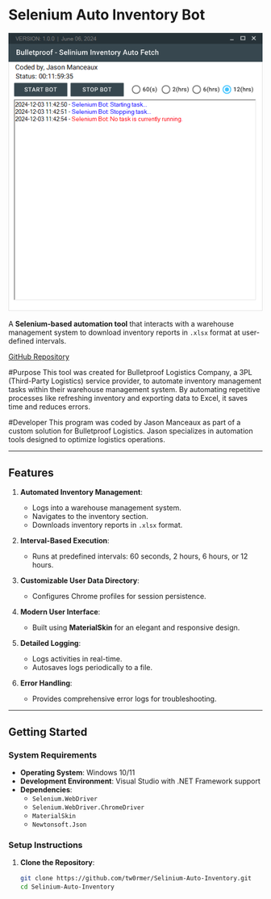 # **Selenium Auto Inventory Bot**

![Application Screenshot](app-screenshot.png)
 
A **Selenium-based automation tool** that interacts with a warehouse management system to download inventory reports in `.xlsx` format at user-defined intervals.

[GitHub Repository](https://github.com/tw0rmer/Selinium-Auto-Inventory.git)

#Purpose
This tool was created for Bulletproof Logistics Company, a 3PL (Third-Party Logistics) service provider, to automate inventory management tasks within their warehouse management system. By automating repetitive processes like refreshing inventory and exporting data to Excel, it saves time and reduces errors.

#Developer
This program was coded by Jason Manceaux as part of a custom solution for Bulletproof Logistics. Jason specializes in automation tools designed to optimize logistics operations.



---

## **Features**

1. **Automated Inventory Management**:
   - Logs into a warehouse management system.
   - Navigates to the inventory section.
   - Downloads inventory reports in `.xlsx` format.

2. **Interval-Based Execution**:
   - Runs at predefined intervals: 60 seconds, 2 hours, 6 hours, or 12 hours.

3. **Customizable User Data Directory**:
   - Configures Chrome profiles for session persistence.

4. **Modern User Interface**:
   - Built using **MaterialSkin** for an elegant and responsive design.

5. **Detailed Logging**:
   - Logs activities in real-time.
   - Autosaves logs periodically to a file.

6. **Error Handling**:
   - Provides comprehensive error logs for troubleshooting.

---

## **Getting Started**

### **System Requirements**

- **Operating System**: Windows 10/11
- **Development Environment**: Visual Studio with .NET Framework support
- **Dependencies**:
  - `Selenium.WebDriver`
  - `Selenium.WebDriver.ChromeDriver`
  - `MaterialSkin`
  - `Newtonsoft.Json`

### **Setup Instructions**

1. **Clone the Repository**:
   ```bash
   git clone https://github.com/tw0rmer/Selinium-Auto-Inventory.git
   cd Selinium-Auto-Inventory
